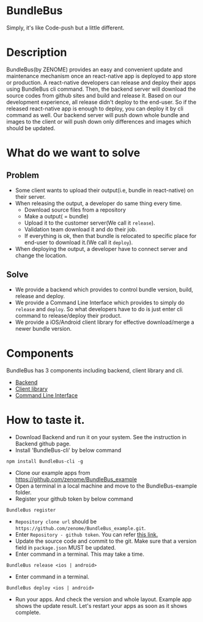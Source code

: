 # BundleBus
Simply, it's like Code-push but a little different.

# Description
BundleBus(by ZENOME) provides an easy and convenient update and maintenance mechanism once an react-native app is deployed to app store or production.
A react-native developers can release and deploy their apps using BundleBus cli command. Then, the backend server will download the source codes from github sites and build and release it. Based on our development experience, all release didn't deploy to the end-user. So if the released react-native app is enough to deploy, you can deploy it by cli command as well. Our backend server will push down whole bundle and images to the client or will push down only differences and images which should be updated.

# What do we want to solve
## Problem
- Some client wants to upload their output(i.e, bundle in react-native) on their server.
- When releasing the output, a developer do same thing every time.
  - Download source files from a repository
  - Make a output( = bundle)
  - Upload it to the customer server(We call it `release`).
  - Validation team download it and do their job.
  - If everything is ok, then that bundle is relocated to specific place for end-user to download it.(We call it `deploy`).
- When deploying the output, a developer have to connect server and change the location.

## Solve
- We provide a backend which provides to control bundle version, build, release and deploy.
- We provide a Command Line Interface which provides to simply do `release` and `deploy`. So what developers have to do is just enter cli command to release/deploy their product.
- We provide a iOS/Android client library for effective download/merge a newer bundle version.

# Components
BundleBus has 3 components including backend, client library and cli.
- [Backend](https://github.com/zenome/BundleBus_backend)
- [Client library](https://github.com/zenome/BundleBus_client)
- [Command Line Interface](https://github.com/zenome/BundleBus-cli)

# How to taste it.
- Download Backend and run it on your system. See the instruction in Backend github page.
- Install 'BundleBus-cli' by below command
~~~~
npm install BundleBus-cli -g
~~~~
- Clone our example apps from https://github.com/zenome/BundleBus_example
- Open a terminal in a local machine and move to the BundleBus-example folder.
- Register your github token by below command
~~~~
BundleBus register
~~~~
  - `Repository clone url` should be `https://github.com/zenome/BundleBus_example.git`.
  - Enter `Repository - github token`. You can refer  [this link.](https://help.github.com/articles/creating-an-access-token-for-command-line-use/)
- Update the source code and commit to the git. Make sure that a version field in `package.json` MUST be updated.
- Enter command in a terminal. This may take a time.
~~~~
BundleBus release <ios | android>
~~~~
- Enter command in a terminal.
~~~~
BundleBus deploy <ios | android>
~~~~
- Run your apps. And check the version and whole layout. Example app shows the update result. Let's restart your apps as soon as it shows complete.
